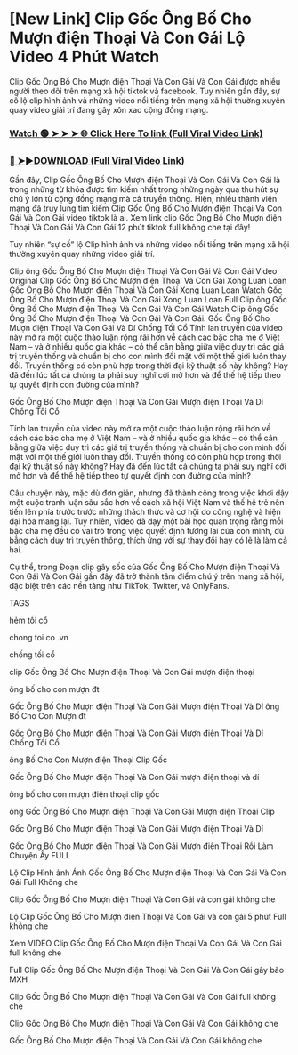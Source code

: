 # [New Link] Clip Gốc Ông Bố Cho Mượn điện Thoại Và Con Gái Lộ Video 4 Phút Watch

Clip Gốc Ông Bố Cho Mượn điện Thoại Và Con Gái Và Con Gái được nhiều người theo dõi trên mạng xã hội tiktok và facebook. Tuy nhiên gần đây, sự cố lộ clip hình ảnh và những video nổi tiếng trên mạng xã hội thường xuyên quay video giải trí đang gây xôn xao cộng đồng mạng.


### [Watch 🟢 ➤ ➤ ➤ 🌐 Click Here To link (Full Viral Video Link)](https://cinesky.today/goc-ong-bo-cho-muon-dien-thoai-va-con-gai-full-hd/)

### [🔴 ➤►DOWNLOAD (Full Viral Video Link)](https://cinesky.today/goc-ong-bo-cho-muon-dien-thoai-va-con-gai-full-hd/)

Gần đây, Clip Gốc Ông Bố Cho Mượn điện Thoại Và Con Gái Và Con Gái là trong những từ khóa được tìm kiếm nhất trong những ngày qua thu hút sự chú ý lớn từ cộng đồng mạng mà cả truyền thông. Hiện, nhiều thành viên mạng đã truy lung tìm kiếm Clip Gốc Ông Bố Cho Mượn điện Thoại Và Con Gái Và Con Gái video tiktok là ai. Xem link clip Gốc Ông Bố Cho Mượn điện Thoại Và Con Gái Và Con Gái 12 phút tiktok full không che tại đây!

Tuy nhiên “sự cố” lộ Clip hình ảnh và những video nổi tiếng trên mạng xã hội thường xuyên quay những video giải trí.

Clip ông Gốc Ông Bố Cho Mượn điện Thoại Và Con Gái Và Con Gái Video Original Clip Gốc Ông Bố Cho Mượn điện Thoại Và Con Gái Xong Luan Loan Gốc Ông Bố Cho Mượn điện Thoại Và Con Gái Xong Luan Loan Watch Gốc Ông Bố Cho Mượn điện Thoại Và Con Gái Xong Luan Loan Full Clip ông Gốc Ông Bố Cho Mượn điện Thoại Và Con Gái Và Con Gái Watch Clip ông Gốc Ông Bố Cho Mượn điện Thoại Và Con Gái Và Con Gái. Gốc Ông Bố Cho Mượn điện Thoại Và Con Gái Và Dí Chống Tối Cổ Tính lan truyền của video này mở ra một cuộc thảo luận rộng rãi hơn về cách các bậc cha mẹ ở Việt Nam – và ở nhiều quốc gia khác – có thể cân bằng giữa việc duy trì các giá trị truyền thống và chuẩn bị cho con mình đối mặt với một thế giới luôn thay đổi. Truyền thống có còn phù hợp trong thời đại kỹ thuật số này không? Hay đã đến lúc tất cả chúng ta phải suy nghĩ cởi mở hơn và để thế hệ tiếp theo tự quyết định con đường của mình?

Gốc Ông Bố Cho Mượn điện Thoại Và Con Gái Mượn điện Thoại Và Dí Chống Tối Cổ

Tính lan truyền của video này mở ra một cuộc thảo luận rộng rãi hơn về cách các bậc cha mẹ ở Việt Nam – và ở nhiều quốc gia khác – có thể cân bằng giữa việc duy trì các giá trị truyền thống và chuẩn bị cho con mình đối mặt với một thế giới luôn thay đổi. Truyền thống có còn phù hợp trong thời đại kỹ thuật số này không? Hay đã đến lúc tất cả chúng ta phải suy nghĩ cởi mở hơn và để thế hệ tiếp theo tự quyết định con đường của mình?

Câu chuyện này, mặc dù đơn giản, nhưng đã thành công trong việc khơi dậy một cuộc tranh luận sâu sắc hơn về cách xã hội Việt Nam và thế hệ trẻ nên tiến lên phía trước trước những thách thức và cơ hội do công nghệ và hiện đại hóa mang lại. Tuy nhiên, video đã dạy một bài học quan trọng rằng mỗi bậc cha mẹ đều có vai trò trong việc quyết định tương lai của con mình, dù bằng cách duy trì truyền thống, thích ứng với sự thay đổi hay có lẽ là làm cả hai.

Cụ thể, trong Đoạn clip gây sốc của Gốc Ông Bố Cho Mượn điện Thoại Và Con Gái Và Con Gái gần đây đã trở thành tâm điểm chú ý trên mạng xã hội, đặc biệt trên các nền tảng như TikTok, Twitter, và OnlyFans.

TAGS

hẻm tối cổ

chong toi co .vn

chống tối cổ

clip Gốc Ông Bố Cho Mượn điện Thoại Và Con Gái mượn điện thoại

ông bố cho con mượn đt

Gốc Ông Bố Cho Mượn điện Thoại Và Con Gái Mượn điện Thoại Và Dí ông Bố Cho Con Mượn đt

Gốc Ông Bố Cho Mượn điện Thoại Và Con Gái Mượn điện Thoại Và Dí Chống Tối Cổ

ông Bố Cho Con Mượn điện Thoại Clip Gốc

Gốc Ông Bố Cho Mượn điện Thoại Và Con Gái mượn điện thoại và dí

ông bố cho con mượn điện thoại clip gốc

ông Gốc Ông Bố Cho Mượn điện Thoại Và Con Gái Mượn điện Thoại Clip

Gốc Ông Bố Cho Mượn điện Thoại Và Con Gái Mượn điện Thoại Và Dí

Gốc Ông Bố Cho Mượn điện Thoại Và Con Gái Mượn điện Thoại Rồi Làm Chuyện Ấy FULL

Lộ Clip Hình ảnh Ánh Gốc Ông Bố Cho Mượn điện Thoại Và Con Gái Và Con Gái Full Không che

Clip Gốc Ông Bố Cho Mượn điện Thoại Và Con Gái và con gái không che

Lộ Clip Gốc Ông Bố Cho Mượn điện Thoại Và Con Gái và con gái 5 phút Full không che

Xem VIDEO Clip Gốc Ông Bố Cho Mượn điện Thoại Và Con Gái Và Con Gái full không che

Full Clip Gốc Ông Bố Cho Mượn điện Thoại Và Con Gái Và Con Gái gây bão MXH

Clip Gốc Ông Bố Cho Mượn điện Thoại Và Con Gái Và Con Gái full không che

Clip Gốc Ông Bố Cho Mượn điện Thoại Và Con Gái Và Con Gái không che

Gốc Ông Bố Cho Mượn điện Thoại Và Con Gái Và Con Gái không che
